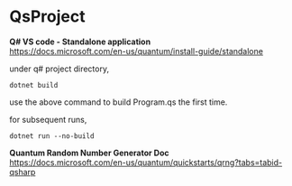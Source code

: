 # QsProject

**Q# VS code - Standalone application**\
https://docs.microsoft.com/en-us/quantum/install-guide/standalone

under q# project directory,
```
dotnet build
```
use the above command to build Program.qs the first time.


for subsequent runs,
```
dotnet run --no-build
```

**Quantum Random Number Generator Doc**\
https://docs.microsoft.com/en-us/quantum/quickstarts/qrng?tabs=tabid-qsharp

